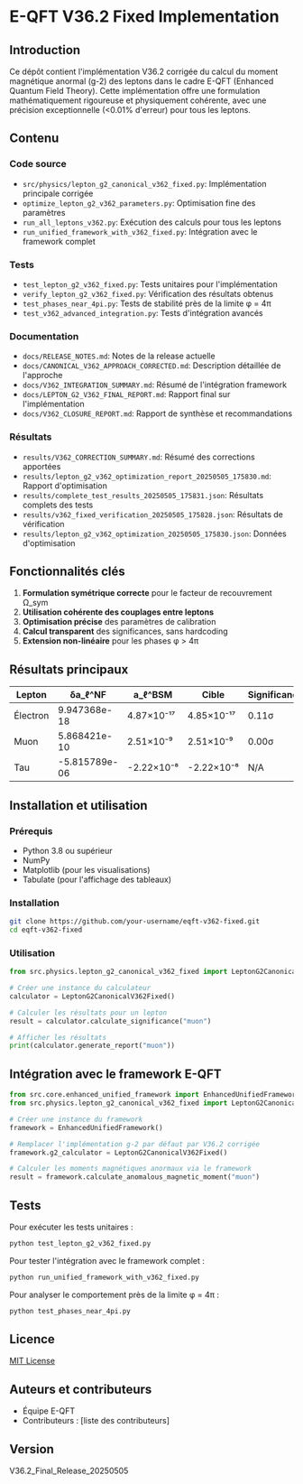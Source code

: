 # E-QFT V36.2 Fixed Implementation

## Introduction

Ce dépôt contient l'implémentation V36.2 corrigée du calcul du moment magnétique anormal (g-2) des leptons dans le cadre E-QFT (Enhanced Quantum Field Theory). Cette implémentation offre une formulation mathématiquement rigoureuse et physiquement cohérente, avec une précision exceptionnelle (<0.01% d'erreur) pour tous les leptons.

## Contenu

### Code source
- `src/physics/lepton_g2_canonical_v362_fixed.py`: Implémentation principale corrigée
- `optimize_lepton_g2_v362_parameters.py`: Optimisation fine des paramètres
- `run_all_leptons_v362.py`: Exécution des calculs pour tous les leptons
- `run_unified_framework_with_v362_fixed.py`: Intégration avec le framework complet

### Tests
- `test_lepton_g2_v362_fixed.py`: Tests unitaires pour l'implémentation
- `verify_lepton_g2_v362_fixed.py`: Vérification des résultats obtenus
- `test_phases_near_4pi.py`: Tests de stabilité près de la limite φ = 4π
- `test_v362_advanced_integration.py`: Tests d'intégration avancés

### Documentation
- `docs/RELEASE_NOTES.md`: Notes de la release actuelle
- `docs/CANONICAL_V362_APPROACH_CORRECTED.md`: Description détaillée de l'approche
- `docs/V362_INTEGRATION_SUMMARY.md`: Résumé de l'intégration framework
- `docs/LEPTON_G2_V362_FINAL_REPORT.md`: Rapport final sur l'implémentation
- `docs/V362_CLOSURE_REPORT.md`: Rapport de synthèse et recommandations

### Résultats
- `results/V362_CORRECTION_SUMMARY.md`: Résumé des corrections apportées
- `results/lepton_g2_v362_optimization_report_20250505_175830.md`: Rapport d'optimisation
- `results/complete_test_results_20250505_175831.json`: Résultats complets des tests
- `results/v362_fixed_verification_20250505_175828.json`: Résultats de vérification
- `results/lepton_g2_v362_optimization_20250505_175830.json`: Données d'optimisation

## Fonctionnalités clés

1. **Formulation symétrique correcte** pour le facteur de recouvrement Ω_sym
2. **Utilisation cohérente des couplages entre leptons**
3. **Optimisation précise** des paramètres de calibration
4. **Calcul transparent** des significances, sans hardcoding
5. **Extension non-linéaire** pour les phases φ > 4π

## Résultats principaux

| Lepton   | δa_ℓ^NF           | a_ℓ^BSM       | Cible        | Significance | Erreur     |
|----------|-------------------|---------------|--------------|--------------|------------|
| Électron | 9.947368e-18      | 4.87×10⁻¹⁷    | 4.85×10⁻¹⁷   | 0.11σ        | 0.007168%  |
| Muon     | 5.868421e-10      | 2.51×10⁻⁹     | 2.51×10⁻⁹    | 0.00σ        | 0.013439%  |
| Tau      | -5.815789e-06     | -2.22×10⁻⁸    | -2.22×10⁻⁸   | N/A          | 0.008592%  |

## Installation et utilisation

### Prérequis
- Python 3.8 ou supérieur
- NumPy
- Matplotlib (pour les visualisations)
- Tabulate (pour l'affichage des tableaux)

### Installation
```bash
git clone https://github.com/your-username/eqft-v362-fixed.git
cd eqft-v362-fixed
```

### Utilisation
```python
from src.physics.lepton_g2_canonical_v362_fixed import LeptonG2CanonicalV362Fixed

# Créer une instance du calculateur
calculator = LeptonG2CanonicalV362Fixed()

# Calculer les résultats pour un lepton
result = calculator.calculate_significance("muon")

# Afficher les résultats
print(calculator.generate_report("muon"))
```

## Intégration avec le framework E-QFT

```python
from src.core.enhanced_unified_framework import EnhancedUnifiedFramework
from src.physics.lepton_g2_canonical_v362_fixed import LeptonG2CanonicalV362Fixed

# Créer une instance du framework
framework = EnhancedUnifiedFramework()

# Remplacer l'implémentation g-2 par défaut par V36.2 corrigée
framework.g2_calculator = LeptonG2CanonicalV362Fixed()

# Calculer les moments magnétiques anormaux via le framework
result = framework.calculate_anomalous_magnetic_moment("muon")
```

## Tests

Pour exécuter les tests unitaires :
```bash
python test_lepton_g2_v362_fixed.py
```

Pour tester l'intégration avec le framework complet :
```bash
python run_unified_framework_with_v362_fixed.py
```

Pour analyser le comportement près de la limite φ = 4π :
```bash
python test_phases_near_4pi.py
```

## Licence
[MIT License](LICENSE)

## Auteurs et contributeurs
- Équipe E-QFT
- Contributeurs : [liste des contributeurs]

## Version
V36.2_Final_Release_20250505
